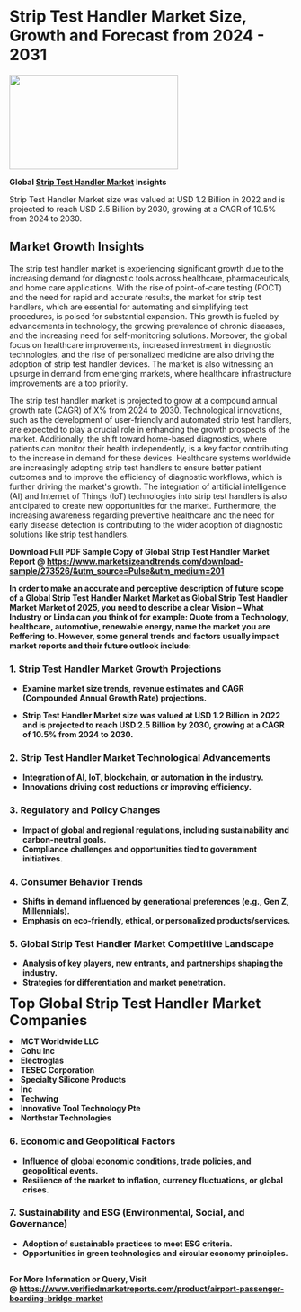 <H1>Strip Test Handler Market Size, Growth and Forecast from 2024 - 2031</H1><img class="aligncenter size-medium wp-image-584254" src="https://thirdeyenews.in/wp-content/uploads/2024/09/Global-Market-Research-300x168.jpeg" alt="" width="300" height="168" /><p><strong>Global&nbsp;<a href="https://www.marketsizeandtrends.com/download-sample/273526/&amp;utm_source=Pulse&amp;utm_medium=201">Strip Test Handler Market</a> Insights</strong></p><p>Strip Test Handler Market size was valued at USD 1.2 Billion in 2022 and is projected to reach USD 2.5 Billion by 2030, growing at a CAGR of 10.5% from 2024 to 2030.</p><p><h2>Market Growth Insights</h2> <p>The strip test handler market is experiencing significant growth due to the increasing demand for diagnostic tools across healthcare, pharmaceuticals, and home care applications. With the rise of point-of-care testing (POCT) and the need for rapid and accurate results, the market for strip test handlers, which are essential for automating and simplifying test procedures, is poised for substantial expansion. This growth is fueled by advancements in technology, the growing prevalence of chronic diseases, and the increasing need for self-monitoring solutions. Moreover, the global focus on healthcare improvements, increased investment in diagnostic technologies, and the rise of personalized medicine are also driving the adoption of strip test handler devices. The market is also witnessing an upsurge in demand from emerging markets, where healthcare infrastructure improvements are a top priority.</p> <p><strong></strong></p> <p>The strip test handler market is projected to grow at a compound annual growth rate (CAGR) of X% from 2024 to 2030. Technological innovations, such as the development of user-friendly and automated strip test handlers, are expected to play a crucial role in enhancing the growth prospects of the market. Additionally, the shift toward home-based diagnostics, where patients can monitor their health independently, is a key factor contributing to the increase in demand for these devices. Healthcare systems worldwide are increasingly adopting strip test handlers to ensure better patient outcomes and to improve the efficiency of diagnostic workflows, which is further driving the market's growth. The integration of artificial intelligence (AI) and Internet of Things (IoT) technologies into strip test handlers is also anticipated to create new opportunities for the market. Furthermore, the increasing awareness regarding preventive healthcare and the need for early disease detection is contributing to the wider adoption of diagnostic solutions like strip test handlers.</p> <p><strong></p><p><span class=""><strong>Download Full PDF Sample Copy of Global Strip Test Handler Market Report</strong> @ <a href="https://www.marketsizeandtrends.com/download-sample/273526/&amp;utm_source=Pulse&amp;utm_medium=201" target="_blank">https://www.marketsizeandtrends.com/download-sample/273526/&amp;utm_source=Pulse&amp;utm_medium=201</a></span></p><p>In order to make an accurate and perceptive description of future scope of a Global&nbsp;Strip Test Handler Market Market as Global&nbsp;Strip Test Handler Market Market of 2025, you need to describe a clear Vision &ndash; What Industry or Linda can you think of for example: Quote from a Technology, healthcare, automotive, renewable energy, name the market you are Reffering to. However, some general trends and factors usually impact market reports and their future outlook include:</p><h3>1.&nbsp;<strong>Strip Test Handler Market Growth Projections</strong></h3><ul><li>Examine market size trends, revenue estimates and CAGR (Compounded Annual Growth Rate) projections.</li><li><p>Strip Test Handler Market size was valued at USD 1.2 Billion in 2022 and is projected to reach USD 2.5 Billion by 2030, growing at a CAGR of 10.5% from 2024 to 2030.</p></li></ul><h3>2.&nbsp;<strong>Strip Test Handler Market Technological Advancements</strong></h3><ul><li>Integration of AI, IoT, blockchain, or automation in the industry.</li><li>Innovations driving cost reductions or improving efficiency.</li></ul><h3>3.&nbsp;<strong>Regulatory and Policy Changes</strong></h3><ul><li>Impact of global and regional regulations, including sustainability and carbon-neutral goals.</li><li>Compliance challenges and opportunities tied to government initiatives.</li></ul><h3>4.&nbsp;<strong>Consumer Behavior Trends</strong></h3><ul><li>Shifts in demand influenced by generational preferences (e.g., Gen Z, Millennials).</li><li>Emphasis on eco-friendly, ethical, or personalized products/services.</li></ul><h3>5.&nbsp;<strong>Global Strip Test Handler Market Competitive Landscape</strong></h3><ul><li>Analysis of key players, new entrants, and partnerships shaping the industry.</li><li>Strategies for differentiation and market penetration.</li></ul><p data-pm-slice="1 1 []"><span style="color: inherit; font-family: inherit; font-size: 25px;">Top Global Strip Test Handler Market Companies</span></p><div class="" data-test-id=""><p><li>MCT Worldwide LLC</li><li> Cohu Inc</li><li> Electroglas</li><li> TESEC Corporation</li><li> Specialty Silicone Products</li><li> Inc</li><li> Techwing</li><li> Innovative Tool Technology Pte</li><li> Northstar Technologies</li></p></div><h3>6.&nbsp;<strong>Economic and Geopolitical Factors</strong></h3><ul><li>Influence of global economic conditions, trade policies, and geopolitical events.</li><li>Resilience of the market to inflation, currency fluctuations, or global crises.</li></ul><h3>7.&nbsp;<strong>Sustainability and ESG (Environmental, Social, and Governance)</strong></h3><ul><li>Adoption of sustainable practices to meet ESG criteria.</li><li>Opportunities in green technologies and circular economy principles.</li></ul><h2><strong style="font-size: 14px;">For More Information or Query, Visit @&nbsp;</strong><a style="background-color: #ffffff; font-size: 14px;" href="https://www.marketsizeandtrends.com/report/strip-test-handler-market/" target="_blank">https://www.verifiedmarketreports.com/product/airport-passenger-boarding-bridge-market</a></h2>
